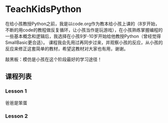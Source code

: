 # TeachKidsPython
在给小孩教授Python之前，我是以code.org作为教本给小孩上课的（8岁开始，不断的用code的教程做反复循环，让小孩当作是玩游戏），在小孩熟练掌握编程的一些基本概念和逻辑后，我选择在小孩9岁-10岁开始给他教授Python（曾经觉得SmallBasic更合适）。
课程我会先用过再同步过来，并观察小孩的反应，从小孩的反应来修正这套简单的教材，希望这教材对大家也有用，谢谢。

敲黑板：模仿是小孩在这个阶段最好的学习途径！

## 课程列表
### Lesson 1
爸爸是笨蛋

### Lesson 2
